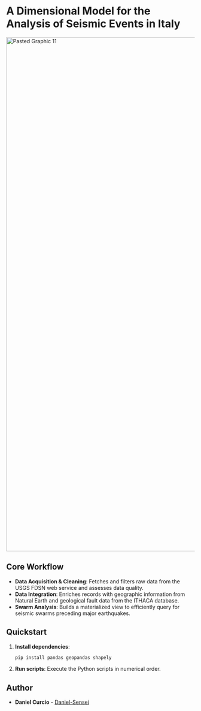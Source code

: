 # A Dimensional Model for the Analysis of Seismic Events in Italy

<img width="1372" alt="Pasted Graphic 11" src="https://github.com/user-attachments/assets/84e1ddb6-d67f-477e-b27d-abe966361239" />

## Core Workflow

* **Data Acquisition & Cleaning**: Fetches and filters raw data from the USGS FDSN web service and assesses data quality.
* **Data Integration**: Enriches records with geographic information from Natural Earth and geological fault data from the ITHACA database.
* **Swarm Analysis**: Builds a materialized view to efficiently query for seismic swarms preceding major earthquakes.

## Quickstart

1.  **Install dependencies**:
    ```bash
    pip install pandas geopandas shapely
    ```
2.  **Run scripts**: Execute the Python scripts in numerical order.

## Author

* **Daniel Curcio** - [Daniel-Sensei](https://github.com/Daniel-Sensei)
